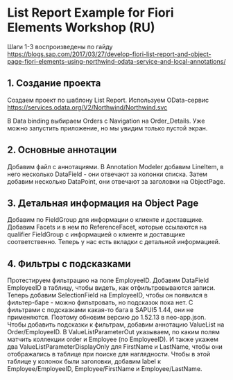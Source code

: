 # List Report Example for Fiori Elements Workshop (RU)

Шаги 1-3 воспроизведены по гайду https://blogs.sap.com/2017/03/27/develop-fiori-list-report-and-object-page-fiori-elements-using-northwind-odata-service-and-local-annotations/

## 1. Создание проекта
Создаем проект по шаблону List Report. 
Используем OData-сервис https://services.odata.org/V2/Northwind/Northwind.svc

В Data binding выбираем Orders с Navigation на Order_Details. Уже можно запустить приложение, но мы увидим только пустой экран.

## 2. Основные аннотации
Добавим файл с аннотациями. В Annotation Modeler добавим LineItem, в него несколько DataField - они отвечают за колонки списка. Затем добавим несколько DataPoint, они отвечают за заголовки на ObjectPage. 

## 3. Детальная информация на Object Page
Добавим по FieldGroup для информации о клиенте и доставщике. 
Добавим Facets и в нем по ReferenceFacet, которые ссылаются на qualifier FieldGroup с информацией о клиенте и доставщике соответственно. Теперь у нас есть вкладки с детальной информацией.

## 4. Фильтры с подсказками
Протестируем фильтрацию на поле EmployeeID. Добавим DataField EmployeeID в таблицу, чтобы видеть, как отфильтровываются записи.
Теперь добавим SelectionField на EmployeeID, чтобы он появился в фильтер-баре - можно фильтровать, но подсказок пока нет.
С фильтрами с подсказками какая-то бага в SAPUI5 1.44, они не применяются. Поэтому обновим версию до 1.52.13 в neo-app.json.
Чтобы добавить подсказки к фильтрам, добавим аннотацию ValueList на Order/EmployeeID. В ValueListParameterOut указываем, по каким полям матчить коллекции order и Employee (по EmployeeID). И также укажем два ValueListParameterDisplayOnly для FirstName и LastName, чтобы они отображались в таблице при поиске для наглядности. Чтобы в этой таблице у колонок были заголовки, добавим label к Employee/EmployeeID, Employee/FirstName и Employee/LastName.
